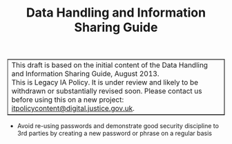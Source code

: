 ﻿---
title: Data Handling and Information Sharing Guide
---

<table border='1'>
<tr>
<td>This draft is based on the initial content of the Data Handling and Information Sharing Guide, August 2013.<br/>
This is Legacy IA Policy. It is under review and likely to be withdrawn or substantially revised soon. Please contact us before using this on a new project: <a href="mailto:itpolicycontent@digital.justice.gov.uk?subject=data-handling-and-information-sharing-guide">itpolicycontent@digital.justice.gov.uk</a>.</td>
</tr>
</table>

*   Avoid re-using passwords and demonstrate good security discipline to 3rd parties by creating a new password or phrase on a regular basis